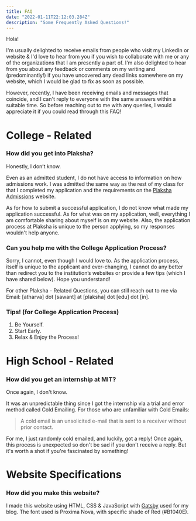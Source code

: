 ```yaml
---
title: FAQ
date: "2022-01-11T22:12:03.284Z"
description: "Some Frequently Asked Questions!"
---
```


Hola!

I'm usually delighted to receive emails from people who visit my LinkedIn or website &  I'd love to hear from you if you wish to collaborate with me or any of the organizations that I am presently a part of. I'm also delighted to hear from you about any feedback or comments on my writing and (predominantly!) if you have uncovered any dead links somewhere on my website, which I would be glad to fix as soon as possible.

However, recently, I have been receiving emails and messages that coincide, and I can't reply to everyone with the same answers within a suitable time. So before reaching out to me with any queries, I would appreciate it if you could read through this FAQ!

# College - Related

### How did you get into Plaksha?

Honestly, I don’t know.

Even as an admitted student, I do not have access to information on how admissions work. I was admitted the same way as the rest of my class for that I completed my application and the requirements on the [Plaksha Admissions](https://plaksha.edu.in/admissions) website.

As for how to submit a successful application, I do not know what made my application successful. As for what was on my application, well, everything I am comfortable sharing about myself is on my website. Also, the application process at Plaksha is unique to the person applying, so my responses wouldn't help anyone.

### Can you help me with the College Application Process?

Sorry, I cannot, even though I would love to. As the application process, itself is unique to the applicant and ever-changing, I cannot do any better than redirect you to the institution’s websites or provide a few tips (which I have shared below). Hope you understand! 

For other Plaksha - Related Questions, you can still reach out to me via Email: [atharva] dot [sawant] at [plaksha] dot [edu] dot [in].

### Tips! (for College Application Process)

1. Be Yourself.
2. Start Early.
3. Relax & Enjoy the Process!

# High School - Related

### How did you get an internship at MIT?

Once again, I don't know.

It was an unpredictable thing since I got the internship via a trial and error method called Cold Emailing. For those who are unfamiliar with Cold Emails:

> A cold email is an unsolicited e-mail that is sent to a receiver without prior contact. 

For me, I just randomly cold emailed, and luckily, got a reply! Once again, this process is unexpected so don't be sad if you don't receive a reply. But it's worth a shot if you're fascinated by something!

# Website Specifications

### How did you make this website?

I made this website using HTML, CSS & JavaScript with [Gatsby](https://www.gatsbyjs.com/) used for my blog. The font used is Proxima Nova, with specific shade of Red (#B1040E).
